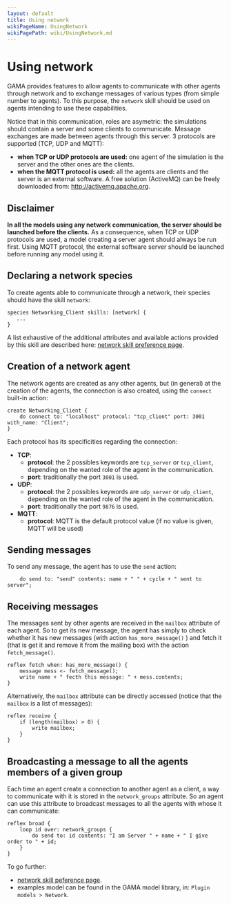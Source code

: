 ```yaml
---
layout: default
title: Using network
wikiPageName: UsingNetwork
wikiPagePath: wiki/UsingNetwork.md
---
```

[//]: # (keyword|concept_network)
[//]: # (startConcept|network)

# Using network

GAMA provides features to allow agents to communicate with other agents through network and to exchange messages of various types (from simple number to agents). To this purpose, the `network` skill should be used on agents intending to use these capabilities.

Notice that in this communication, roles are asymetric: the simulations should contain a server and some clients to communicate. Message exchanges are made between agents through this server. 3 protocols are supported (TCP, UDP and MQTT):
* **when TCP or UDP protocols are used:** one agent of the simulation is the server and the other ones are the clients.
* **when the MQTT protocol is used:** all the agents are clients and the server is an external software. A free solution (ActiveMQ) can be freely downloaded from: http://activemq.apache.org.


## Disclaimer

**In all the models using any network communication, the server should be launched before the clients.**
As a consequence, when TCP or UDP protocols are used, a model creating a server agent should always be run first. Using MQTT protocol, the external software server should be launched before running any model using it.


## Declaring a network species

To create agents able to communicate through a network, their species should have the skill `network`:
```
species Networking_Client skills: [network] {
   ...
}
```

A list exhaustive of the additional attributes and available actions provided by this skill are described here:
[network skill preference page](https://github.com/gama-platform/gama/wiki/BuiltInSkills#network).


## Creation of a network agent

The network agents are created as any other agents, but (in general) at the creation of the agents, the connection is also created, using the `connect` built-in action:

```
create Networking_Client {
    do connect to: "localhost" protocol: "tcp_client" port: 3001 with_name: "Client";
}
```

Each protocol has its specificities regarding the connection:
* **TCP**: 
  * **protocol**: the 2 possibles keywords are `tcp_server` or `tcp_client`, depending on the wanted role of the agent in the communication.
  * **port**: traditionally the port `3001` is used.
* **UDP**: 
  * **protocol**: the 2 possibles keywords are `udp_server` or `udp_client`, depending on the wanted role of the agent in the communication.
  * **port**: traditionally the port `9876` is used.
* **MQTT**: 
  * **protocol**: MQTT is the default protocol value (if no value is given, MQTT will be used)


## Sending messages

To send any message, the agent has to use the `send` action:
```		
    do send to: "send" contents: name + " " + cycle + " sent to server";
```

## Receiving messages

The messages sent by other agents are received in the `mailbox` attribute of each agent. So to get its new message, the agent has simply to check whether it has new messages (with action `has_more_message()` ) and fetch it (that is get it and remove it from the mailing box) with the action `fetch_message()`.
```
reflex fetch when: has_more_message() {	
    message mess <- fetch_message();
    write name + " fecth this message: " + mess.contents;	
}
```

Alternatively, the `mailbox` attribute can be directly accessed (notice that the `mailbox` is a list of messages):
```
reflex receive {  
    if (length(mailbox) > 0) {
        write mailbox;
    }
}
```


## Broadcasting a message to all the agents members of a given group

Each time an agent create a connection to another agent as a client, a way to communicate with it is stored in the `network_groups` attribute. 
So an agent can use this attribute to broadcast messages to all the agents with whose it can communicate: 
```
reflex broad {
    loop id over: network_groups {
        do send to: id contents: "I am Server " + name + " I give order to " + id;
    }
}
```

To go further:
* [network skill peference page](https://github.com/gama-platform/gama/wiki/BuiltInSkills#network).
* examples model can be found in the GAMA model library, in: `Plugin models > Network`.

